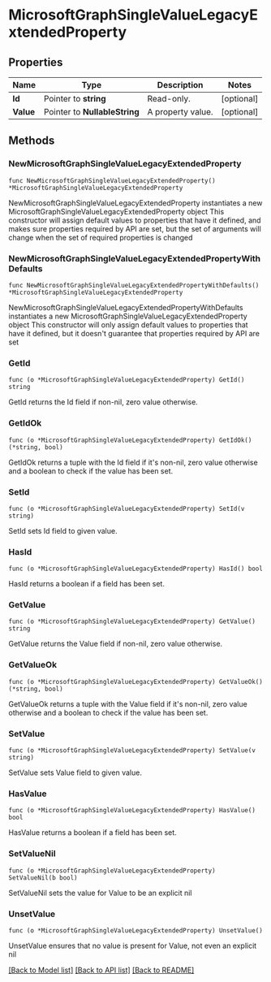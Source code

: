 # MicrosoftGraphSingleValueLegacyExtendedProperty

## Properties

Name | Type | Description | Notes
------------ | ------------- | ------------- | -------------
**Id** | Pointer to **string** | Read-only. | [optional] 
**Value** | Pointer to **NullableString** | A property value. | [optional] 

## Methods

### NewMicrosoftGraphSingleValueLegacyExtendedProperty

`func NewMicrosoftGraphSingleValueLegacyExtendedProperty() *MicrosoftGraphSingleValueLegacyExtendedProperty`

NewMicrosoftGraphSingleValueLegacyExtendedProperty instantiates a new MicrosoftGraphSingleValueLegacyExtendedProperty object
This constructor will assign default values to properties that have it defined,
and makes sure properties required by API are set, but the set of arguments
will change when the set of required properties is changed

### NewMicrosoftGraphSingleValueLegacyExtendedPropertyWithDefaults

`func NewMicrosoftGraphSingleValueLegacyExtendedPropertyWithDefaults() *MicrosoftGraphSingleValueLegacyExtendedProperty`

NewMicrosoftGraphSingleValueLegacyExtendedPropertyWithDefaults instantiates a new MicrosoftGraphSingleValueLegacyExtendedProperty object
This constructor will only assign default values to properties that have it defined,
but it doesn't guarantee that properties required by API are set

### GetId

`func (o *MicrosoftGraphSingleValueLegacyExtendedProperty) GetId() string`

GetId returns the Id field if non-nil, zero value otherwise.

### GetIdOk

`func (o *MicrosoftGraphSingleValueLegacyExtendedProperty) GetIdOk() (*string, bool)`

GetIdOk returns a tuple with the Id field if it's non-nil, zero value otherwise
and a boolean to check if the value has been set.

### SetId

`func (o *MicrosoftGraphSingleValueLegacyExtendedProperty) SetId(v string)`

SetId sets Id field to given value.

### HasId

`func (o *MicrosoftGraphSingleValueLegacyExtendedProperty) HasId() bool`

HasId returns a boolean if a field has been set.

### GetValue

`func (o *MicrosoftGraphSingleValueLegacyExtendedProperty) GetValue() string`

GetValue returns the Value field if non-nil, zero value otherwise.

### GetValueOk

`func (o *MicrosoftGraphSingleValueLegacyExtendedProperty) GetValueOk() (*string, bool)`

GetValueOk returns a tuple with the Value field if it's non-nil, zero value otherwise
and a boolean to check if the value has been set.

### SetValue

`func (o *MicrosoftGraphSingleValueLegacyExtendedProperty) SetValue(v string)`

SetValue sets Value field to given value.

### HasValue

`func (o *MicrosoftGraphSingleValueLegacyExtendedProperty) HasValue() bool`

HasValue returns a boolean if a field has been set.

### SetValueNil

`func (o *MicrosoftGraphSingleValueLegacyExtendedProperty) SetValueNil(b bool)`

 SetValueNil sets the value for Value to be an explicit nil

### UnsetValue
`func (o *MicrosoftGraphSingleValueLegacyExtendedProperty) UnsetValue()`

UnsetValue ensures that no value is present for Value, not even an explicit nil

[[Back to Model list]](../README.md#documentation-for-models) [[Back to API list]](../README.md#documentation-for-api-endpoints) [[Back to README]](../README.md)


